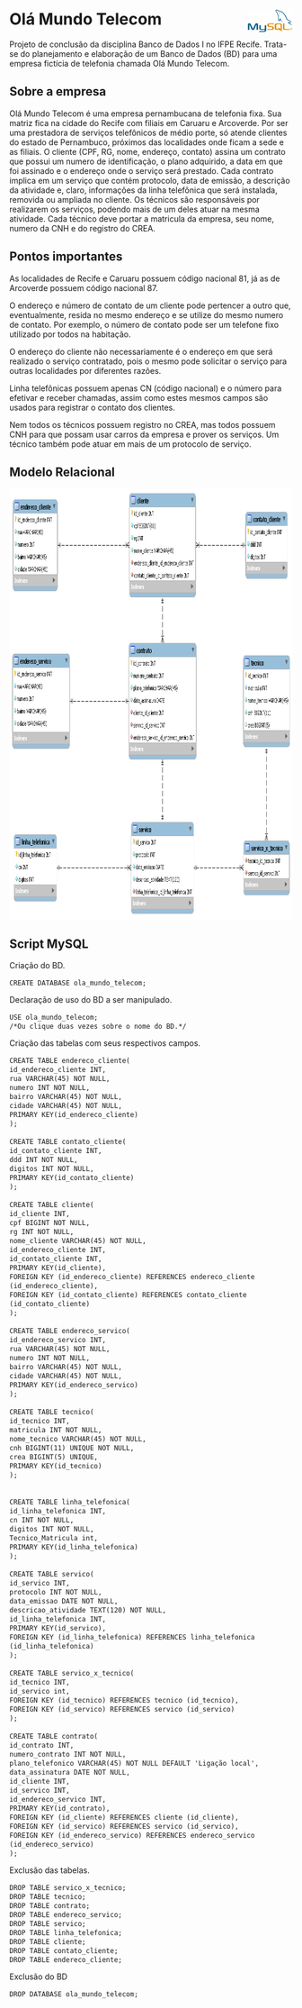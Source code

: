 # Olá Mundo Telecom  <img src="img/mysql.png" width="80" height="40" align="right">

Projeto de conclusão da disciplina Banco de Dados I no IFPE Recife.
Trata-se do planejamento e elaboração de um Banco de Dados (BD) para uma empresa fictícia de telefonia chamada Olá Mundo Telecom.

## Sobre a empresa

Olá Mundo Telecom é uma empresa pernambucana de telefonia fixa. Sua matriz fica na cidade do Recife com filiais em Caruaru e Arcoverde. Por ser uma prestadora de serviços telefônicos de médio porte, só atende clientes do estado de Pernambuco, próximos das localidades onde ficam a sede e as filiais. 
O cliente (CPF, RG, nome, endereço, contato) assina um contrato que possui um numero de identificação, o plano adquirido, a data em que foi assinado e o endereço onde o serviço será prestado. Cada contrato implica em um serviço que contém protocolo, data de emissão, a descrição da atividade e, claro, informações da linha telefônica que será instalada, removida ou ampliada no cliente.
Os técnicos são responsáveis por realizarem os serviços, podendo mais de um deles atuar na mesma atividade. Cada técnico deve portar a matricula da empresa, seu nome, numero da CNH e do registro do CREA.

## Pontos importantes

As localidades de Recife e Caruaru possuem código nacional 81, já as de Arcoverde possuem código nacional 87.

O endereço e número de contato de um cliente pode pertencer a outro que, eventualmente, resida no mesmo endereço e se utilize do mesmo numero de contato. Por exemplo, o número de contato pode ser um telefone fixo utilizado por todos na habitação.

O endereço do cliente não necessariamente é o endereço em que será realizado o serviço contratado, pois o mesmo pode solicitar o serviço para outras localidades por diferentes razões.

Linha telefônicas possuem apenas CN (código nacional) e o número para efetivar e receber chamadas, assim como estes mesmos campos são usados para registrar o contato dos clientes. 

Nem todos os técnicos possuem registro no CREA, mas todos possuem CNH para que possam usar carros da empresa e prover os serviços. Um técnico também pode atuar em mais de um protocolo de serviço.

## Modelo Relacional

<img src="modelo_relacional/ola_mundo_telecom.png" width="975" height="766" align="center">

## Script MySQL

Criação do BD.
```mysql
CREATE DATABASE ola_mundo_telecom;
```

Declaração de uso do BD a ser manipulado.
```mysql
USE ola_mundo_telecom;
/*Ou clique duas vezes sobre o nome do BD.*/
```

Criação das tabelas com seus respectivos campos.
```mysql
CREATE TABLE endereco_cliente(
id_endereco_cliente INT,
rua VARCHAR(45) NOT NULL,
numero INT NOT NULL,
bairro VARCHAR(45) NOT NULL,
cidade VARCHAR(45) NOT NULL,
PRIMARY KEY(id_endereco_cliente)
);

CREATE TABLE contato_cliente(
id_contato_cliente INT,
ddd INT NOT NULL,
digitos INT NOT NULL,
PRIMARY KEY(id_contato_cliente)
);

CREATE TABLE cliente(
id_cliente INT,
cpf BIGINT NOT NULL,
rg INT NOT NULL,
nome_cliente VARCHAR(45) NOT NULL,
id_endereco_cliente INT,
id_contato_cliente INT,
PRIMARY KEY(id_cliente),
FOREIGN KEY (id_endereco_cliente) REFERENCES endereco_cliente (id_endereco_cliente),
FOREIGN KEY (id_contato_cliente) REFERENCES contato_cliente (id_contato_cliente)
);

CREATE TABLE endereco_servico(
id_endereco_servico INT,
rua VARCHAR(45) NOT NULL,
numero INT NOT NULL,
bairro VARCHAR(45) NOT NULL,
cidade VARCHAR(45) NOT NULL,
PRIMARY KEY(id_endereco_servico)
);

CREATE TABLE tecnico(
id_tecnico INT,
matricula INT NOT NULL,
nome_tecnico VARCHAR(45) NOT NULL,
cnh BIGINT(11) UNIQUE NOT NULL, 
crea BIGINT(5) UNIQUE, 
PRIMARY KEY(id_tecnico)
);


CREATE TABLE linha_telefonica(
id_linha_telefonica INT,
cn INT NOT NULL,
digitos INT NOT NULL,
Tecnico_Matricula int,
PRIMARY KEY(id_linha_telefonica)
);

CREATE TABLE servico(
id_servico INT,
protocolo INT NOT NULL,
data_emissao DATE NOT NULL,
descricao_atividade TEXT(120) NOT NULL,
id_linha_telefonica INT,
PRIMARY KEY(id_servico),
FOREIGN KEY (id_linha_telefonica) REFERENCES linha_telefonica (id_linha_telefonica)
);

CREATE TABLE servico_x_tecnico(
id_tecnico INT,
id_servico int,
FOREIGN KEY (id_tecnico) REFERENCES tecnico (id_tecnico),
FOREIGN KEY (id_servico) REFERENCES servico (id_servico)
);

CREATE TABLE contrato(
id_contrato INT,
numero_contrato INT NOT NULL,
plano_telefonico VARCHAR(45) NOT NULL DEFAULT 'Ligação local',
data_assinatura DATE NOT NULL,
id_cliente INT,
id_servico INT,
id_endereco_servico INT,
PRIMARY KEY(id_contrato),
FOREIGN KEY (id_cliente) REFERENCES cliente (id_cliente),
FOREIGN KEY (id_servico) REFERENCES servico (id_servico),
FOREIGN KEY (id_endereco_servico) REFERENCES endereco_servico (id_endereco_servico)
);
```

Exclusão das tabelas.
```mysql
DROP TABLE servico_x_tecnico;
DROP TABLE tecnico;
DROP TABLE contrato;
DROP TABLE endereco_servico;
DROP TABLE servico;
DROP TABLE linha_telefonica;
DROP TABLE cliente;
DROP TABLE contato_cliente;
DROP TABLE endereco_cliente;
```

Exclusão do BD
```mysql
DROP DATABASE ola_mundo_telecom;
```
